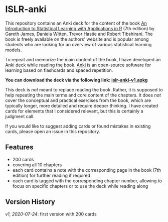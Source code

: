 # ISLR-anki

This repository contains an Anki deck for the content of the book [An Introduction to Statistical Learning with Applications in R](http://faculty.marshall.usc.edu/gareth-james/ISL/) (7th edition) by Gareth James, Daniela Witten, Trevor Hastie and Robert Tibshirani. The book is freely available on the authors' website and is popular among students who are looking for an overview of various statistical learning models.

To repeat and memorize the main content of the book, I have developed an Anki deck while reading the book. [Anki](https://apps.ankiweb.net/) is an open-source software for learning based on flashcards and spaced repetition.

**You can download the deck via the following link: [islr-anki-v1.apkg](islr-anki-v1.apkg)**

This deck is *not* meant to replace reading the book. Rather, it is supposed to help repeating the main terms and core content of the chapters. It does *not* cover the conceptual and practical exercises from the book, which are typically longer, more detailed and require deeper thinking. I have created cards for elements that I considered relevant, but this is certainly a judgment call.

If you would like to suggest adding cards or found mistakes in existing cards, please open an issue in this repository.

## Features

* 200 cards
* covering all 10 chapters
* each card contains a note with the corresponding page in the book (7th edition) for further reading if required
* each card is tagged with the corresponding chapter number, allowing to focus on specific chapters or to use the deck while reading along

## Version History

*v1, 2020-07-24*: first version with 200 cards
